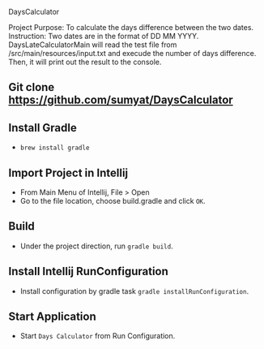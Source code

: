 DaysCalculator

Project Purpose: To calculate the days difference between the two dates.
Instruction: Two dates are in the format of DD MM YYYY. DaysLateCalculatorMain will
read the test file from /src/main/resources/input.txt and execude the number of
days difference. Then, it will print out the result to the console.

## Git clone https://github.com/sumyat/DaysCalculator

## Install Gradle
- `brew install gradle`

## Import Project in Intellij
- From Main Menu of Intellij, File > Open
- Go to the file location, choose build.gradle and click `OK`.

## Build
- Under the project direction, run `gradle build`.

## Install Intellij RunConfiguration
- Install configuration by gradle task `gradle installRunConfiguration`.

## Start Application
- Start `Days Calculator` from Run Configuration.

